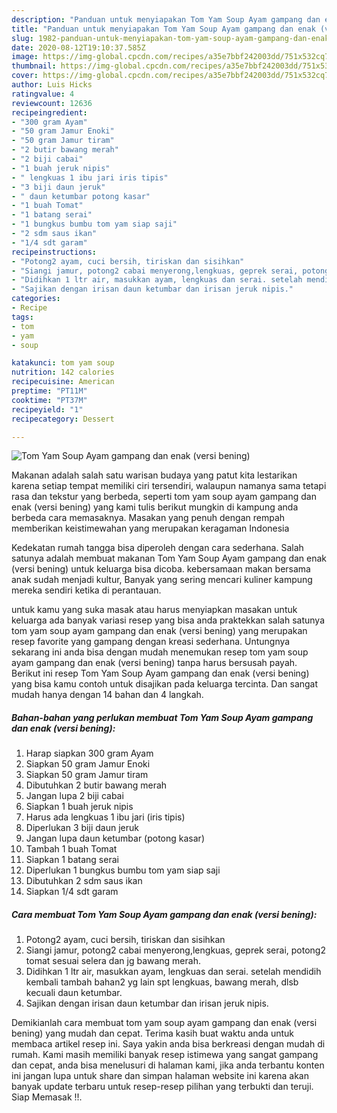 ```yaml
---
description: "Panduan untuk menyiapakan Tom Yam Soup Ayam gampang dan enak (versi bening) Homemade"
title: "Panduan untuk menyiapakan Tom Yam Soup Ayam gampang dan enak (versi bening) Homemade"
slug: 1982-panduan-untuk-menyiapakan-tom-yam-soup-ayam-gampang-dan-enak-versi-bening-homemade
date: 2020-08-12T19:10:37.585Z
image: https://img-global.cpcdn.com/recipes/a35e7bbf242003dd/751x532cq70/tom-yam-soup-ayam-gampang-dan-enak-versi-bening-foto-resep-utama.jpg
thumbnail: https://img-global.cpcdn.com/recipes/a35e7bbf242003dd/751x532cq70/tom-yam-soup-ayam-gampang-dan-enak-versi-bening-foto-resep-utama.jpg
cover: https://img-global.cpcdn.com/recipes/a35e7bbf242003dd/751x532cq70/tom-yam-soup-ayam-gampang-dan-enak-versi-bening-foto-resep-utama.jpg
author: Luis Hicks
ratingvalue: 4
reviewcount: 12636
recipeingredient:
- "300 gram Ayam"
- "50 gram Jamur Enoki"
- "50 gram Jamur tiram"
- "2 butir bawang merah"
- "2 biji cabai"
- "1 buah jeruk nipis"
- " lengkuas 1 ibu jari iris tipis"
- "3 biji daun jeruk"
- " daun ketumbar potong kasar"
- "1 buah Tomat"
- "1 batang serai"
- "1 bungkus bumbu tom yam siap saji"
- "2 sdm saus ikan"
- "1/4 sdt garam"
recipeinstructions:
- "Potong2 ayam, cuci bersih, tiriskan dan sisihkan"
- "Siangi jamur, potong2 cabai menyerong,lengkuas, geprek serai, potong2 tomat sesuai selera dan jg bawang merah."
- "Didihkan 1 ltr air, masukkan ayam, lengkuas dan serai. setelah mendidih kembali tambah bahan2 yg lain spt lengkuas, bawang merah, dlsb kecuali daun ketumbar."
- "Sajikan dengan irisan daun ketumbar dan irisan jeruk nipis."
categories:
- Recipe
tags:
- tom
- yam
- soup

katakunci: tom yam soup 
nutrition: 142 calories
recipecuisine: American
preptime: "PT11M"
cooktime: "PT37M"
recipeyield: "1"
recipecategory: Dessert

---
```



![Tom Yam Soup Ayam gampang dan enak (versi bening)](https://img-global.cpcdn.com/recipes/a35e7bbf242003dd/751x532cq70/tom-yam-soup-ayam-gampang-dan-enak-versi-bening-foto-resep-utama.jpg)

Makanan adalah salah satu warisan budaya yang patut kita lestarikan karena setiap tempat memiliki ciri tersendiri, walaupun namanya sama tetapi rasa dan tekstur yang berbeda, seperti tom yam soup ayam gampang dan enak (versi bening) yang kami tulis berikut mungkin di kampung anda berbeda cara memasaknya. Masakan yang penuh dengan rempah memberikan keistimewahan yang merupakan keragaman Indonesia

Kedekatan rumah tangga bisa diperoleh dengan cara sederhana. Salah satunya adalah membuat makanan Tom Yam Soup Ayam gampang dan enak (versi bening) untuk keluarga bisa dicoba. kebersamaan makan bersama anak sudah menjadi kultur, Banyak yang sering mencari kuliner kampung mereka sendiri ketika di perantauan.



untuk kamu yang suka masak atau harus menyiapkan masakan untuk keluarga ada banyak variasi resep yang bisa anda praktekkan salah satunya tom yam soup ayam gampang dan enak (versi bening) yang merupakan resep favorite yang gampang dengan kreasi sederhana. Untungnya sekarang ini anda bisa dengan mudah menemukan resep tom yam soup ayam gampang dan enak (versi bening) tanpa harus bersusah payah.
Berikut ini resep Tom Yam Soup Ayam gampang dan enak (versi bening) yang bisa kamu contoh untuk disajikan pada keluarga tercinta. Dan sangat mudah hanya dengan 14 bahan dan 4 langkah.


<!--inarticleads1-->

##### Bahan-bahan yang perlukan membuat Tom Yam Soup Ayam gampang dan enak (versi bening):

1. Harap siapkan 300 gram Ayam
1. Siapkan 50 gram Jamur Enoki
1. Siapkan 50 gram Jamur tiram
1. Dibutuhkan 2 butir bawang merah
1. Jangan lupa 2 biji cabai
1. Siapkan 1 buah jeruk nipis
1. Harus ada  lengkuas 1 ibu jari (iris tipis)
1. Diperlukan 3 biji daun jeruk
1. Jangan lupa  daun ketumbar (potong kasar)
1. Tambah 1 buah Tomat
1. Siapkan 1 batang serai
1. Diperlukan 1 bungkus bumbu tom yam siap saji
1. Dibutuhkan 2 sdm saus ikan
1. Siapkan 1/4 sdt garam




<!--inarticleads2-->

##### Cara membuat  Tom Yam Soup Ayam gampang dan enak (versi bening):

1. Potong2 ayam, cuci bersih, tiriskan dan sisihkan
1. Siangi jamur, potong2 cabai menyerong,lengkuas, geprek serai, potong2 tomat sesuai selera dan jg bawang merah.
1. Didihkan 1 ltr air, masukkan ayam, lengkuas dan serai. setelah mendidih kembali tambah bahan2 yg lain spt lengkuas, bawang merah, dlsb kecuali daun ketumbar.
1. Sajikan dengan irisan daun ketumbar dan irisan jeruk nipis.




Demikianlah cara membuat tom yam soup ayam gampang dan enak (versi bening) yang mudah dan cepat. Terima kasih buat waktu anda untuk membaca artikel resep ini. Saya yakin anda bisa berkreasi dengan mudah di rumah. Kami masih memiliki banyak resep istimewa yang sangat gampang dan cepat, anda bisa menelusuri di halaman kami, jika anda terbantu konten ini jangan lupa untuk share dan simpan halaman website ini karena akan banyak update terbaru untuk resep-resep pilihan yang terbukti dan teruji. Siap Memasak !!. 
